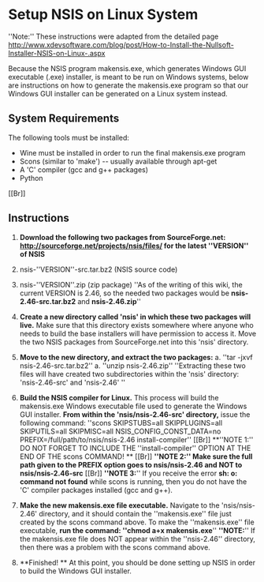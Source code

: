 # Setup NSIS on Linux System
''Note:'' These instructions were adapted from the detailed page http://www.xdevsoftware.com/blog/post/How-to-Install-the-Nullsoft-Installer-NSIS-on-Linux-.aspx

Because the NSIS program makensis.exe, which generates Windows GUI executable (.exe) installer, is meant to be run on Windows systems, below are instructions on how to generate the makensis.exe program so that our Windows GUI installer can be generated on a Linux system instead.

## System Requirements
The following tools must be installed:
 * Wine must be installed in order to run the final makensis.exe program
 * Scons (similar to 'make') -- usually available through apt-get
 * A 'C' compiler (gcc and g++ packages)
 * Python

[[Br]]

## Instructions

 1. **Download the following two packages from SourceForge.net: http://sourceforge.net/projects/nsis/files/ for the latest ''VERSION'' of NSIS**
   1. nsis-''VERSION''-src.tar.bz2 (NSIS source code)
   1. nsis-''VERSION''.zip (zip package)
''As of the writing of this wiki, the current VERSION is 2.46, so the needed two packages would be **nsis-2.46-src.tar.bz2** and **nsis-2.46.zip**''

 2. **Create a new directory called 'nsis' in which these two packages will live.**  Make sure that this directory exists somewhere where anyone who needs to build the base installers will have permission to access it.  Move the two NSIS packages from SourceForge.net into this 'nsis' directory.

 3. **Move to the new directory, and extract the two packages:**
   a. ''tar -jxvf nsis-2.46-src.tar.bz2''
   a. ''unzip nsis-2.46.zip''
''Extracting these two files will have created two subdirectories within the 'nsis' directory: 'nsis-2.46-src' and 'nsis-2.46' ''

 4. **Build the NSIS compiler for Linux.** This process will build the makensis.exe Windows executable file used to generate the Windows GUI installer. **From within the 'nsis/nsis-2.46-src' directory,** issue the following command:
''scons SKIPSTUBS=all SKIPPLUGINS=all SKIPUTILS=all SKIPMISC=all NSIS_CONFIG_CONST_DATA=no PREFIX=/full/path/to/nsis/nsis-2.46 install-compiler''
[[Br]]
**''NOTE 1:'' DO NOT FORGET TO INCLUDE THE ''install-compiler'' OPTION AT THE END OF THE scons COMMAND! **
[[Br]]
**''NOTE 2:'' Make sure the full path given to the PREFIX option goes to nsis/nsis-2.46 and NOT to nsis/nsis-2.46-src**
[[Br]]
**''NOTE 3:**'' If you receive the error **sh: o: command not found** while scons is running, then you do not have the 'C' compiler packages installed (gcc and g++).

 5. **Make the new makensis.exe file executable.** Navigate to the 'nsis/nsis-2.46' directory, and it should contain the ''makensis.exe'' file just created by the scons command above.  To make the ''makensis.exe'' file executable, **run the command: ''chmod a+x makensis.exe**''
**''NOTE:**'' If the makensis.exe file does NOT appear within the ''nsis-2.46'' directory, then there was a problem with the scons command above.

 6. **Finished! ** At this point, you should be done setting up NSIS in order to build the Windows GUI installer.